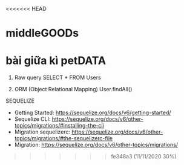 <<<<<<< HEAD
# middleGOODs
bài giữa kì petDATA
=======
1. Raw query
SELECT * FROM Users

2. ORM (Object Relational Mapping)
User.findAll()

SEQUELIZE
- Getting Started: https://sequelize.org/docs/v6/getting-started/
- Sequelize CLI: https://sequelize.org/docs/v6/other-topics/migrations/#installing-the-cli
- Migration sequelizerc: https://sequelize.org/docs/v6/other-topics/migrations/#the-sequelizerc-file
- Migration: https://sequelize.org/docs/v6/other-topics/migrations/
>>>>>>> fe348a3 (11/11/2020 30%)
